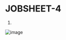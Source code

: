 # JOBSHEET-4

1.


![image](https://user-images.githubusercontent.com/120068739/209590681-e18f33e2-b530-439c-bf75-529681ebb0cf.png)


